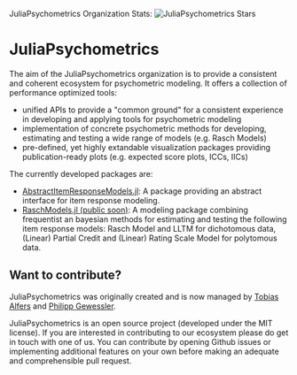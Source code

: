 JuliaPsychometrics Organization Stats: ![JuliaPsychometrics Stars](https://img.shields.io/github/stars/JuliaPsychometrics?style=social)

# JuliaPsychometrics

The aim of the JuliaPsychometrics organization is to provide a consistent and coherent ecosystem for psychometric modeling.
It offers a collection of performance optimized tools:
- unified APIs to provide a "common ground" for a consistent experience in developing and applying tools for psychometric modeling
- implementation of concrete psychometric methods for developing, estimating and testing a wide range of models (e.g. Rasch Models)
- pre-defined, yet highly extandable visualization packages providing publication-ready plots (e.g. expected score plots, ICCs, IICs)

The currently developed packages are:

- [AbstractItemResponseModels.jl](https://github.com/JuliaPsychometrics/AbstractItemResponseModels.jl): A package providing an abstract interface for item response modeling.
- [RaschModels.jl (public soon)](https://github.com/JuliaPsychometrics/RaschModels.jl): A modeling package combining frequentist an bayesian methods for estimating and testing the following item response models: Rasch Model and LLTM for dichotomous data, (Linear) Partial Credit and (Linear) Rating Scale Model for polytomous data.

## Want to contribute?

JuliaPsychometrics was originally created and is now managed by [Tobias Alfers](https://alfers.eu) and [Philipp Gewessler](https://github.com/p-gw).

JuliaPsychometrics is an open source project (developed under the MIT license). If you are interested in contributing to our ecosystem please do get in touch with one of us. You can contribute by opening Github issues or implementing additional features on your own before making an adequate and comprehensible pull request.
